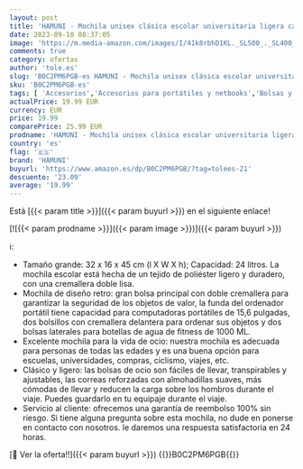 ```yaml
---
layout: post
title: 'HAMUNI - Mochila unisex clásica escolar universitaria ligera casualpara viajes universitarios bolsa de trabajo de negocios  para hombres  mujeres  niños y niñas  se adapta a portátiles de 15 pulgadas  Gris '
date: 2023-09-10 08:37:05
image: 'https://m.media-amazon.com/images/I/41k8rbhD1KL._SL500_._SL400_.jpg'
comments: true
category: ofertas
author: 'tole.es'
slug: 'B0C2PM6PGB-es HAMUNI - Mochila unisex clásica escolar universitaria...'
sku: 'B0C2PM6PGB-es'
tags: [ 'Accesorios','Accesorios para portátiles y netbooks','Bolsas y fundas para portátiles y netbooks','Informática','Mochilas para portátiles y netbooks','escolar','hamuni','mochila','unisex','🇪🇸', ]
actualPrice: 19.99 EUR
currency: EUR
price: 19.99
comparePrice: 25.99 EUR
prodname: 'HAMUNI - Mochila unisex clásica escolar universitaria ligera casualpara viajes universitarios bolsa de trabajo de negocios  para hombres  mujeres  niños y niñas  se adapta a portátiles de 15 pulgadas  Gris '
country: 'es'
flag: '🇪🇸'
brand: 'HAMUNI'
buyurl: 'https://www.amazon.es/dp/B0C2PM6PGB/?tag=tolees-21'
descuento: '23.09'
average: '19.99'
---
```


Está [{{< param title >}}]({{< param buyurl >}}) en el siguiente enlace!

[![{{< param prodname >}}]({{< param image >}})]({{< param buyurl >}})

ℹ️:

- Tamaño grande: 32 x 16 x 45 cm (l X W X h); Capacidad: 24 litros. La mochila escolar está hecha de un tejido de poliéster ligero y duradero, con una cremallera doble lisa.
- Mochila de diseño retro: gran bolsa principal con doble cremallera para garantizar la seguridad de los objetos de valor, la funda del ordenador portátil tiene capacidad para computadoras portátiles de 15,6 pulgadas, dos bolsillos con cremallera delantera para ordenar sus objetos y dos bolsas laterales para botellas de agua de fitness de 1000 ML.
- Excelente mochila para la vida de ocio: nuestra mochila es adecuada para personas de todas las edades y es una buena opción para escuelas, universidades, compras, ciclismo, viajes, etc.
- Clásico y ligero: las bolsas de ocio son fáciles de llevar, transpirables y ajustables, las correas reforzadas con almohadillas suaves, más cómodas de llevar y reducen la carga sobre los hombros durante el viaje. Puedes guardarlo en tu equipaje durante el viaje.
- Servicio al cliente: ofrecemos una garantía de reembolso 100% sin riesgo. Si tiene alguna pregunta sobre esta mochila, no dude en ponerse en contacto con nosotros. le daremos una respuesta satisfactoria en 24 horas.

[🛒 Ver la oferta!!]({{< param buyurl >}})
{{<world>}}B0C2PM6PGB{{</world>}}
